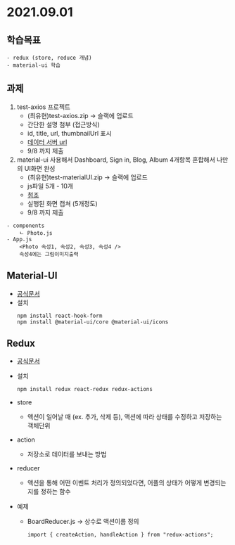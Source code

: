 # 2021.09.01

## 학습목표

    - redux (store, reduce 개념)
    - material-ui 학습

## 과제

1. test-axios 프로젝트
   -  (최유현)test-axios.zip -> 슬랙에 업로드
   -  간단한 설명 첨부 (접근방식)
   -  id, title, url, thumbnailUrl 표시
   -  [데이터 서버 url](https://jsonplaceholder.typicode.com/photos)
   -  9/8 까지 제출
2. material-ui 사용해서 Dashboard, Sign in, Blog, Album 4개항목 혼합해서 나만의 UI화면 완성
   -  (최유현)test-materialUI.zip -> 슬랙에 업로드
   -  js파일 5개 - 10개
   -  [첨조](https://material-ui.com/getting-started/templates/)
   -  실행된 화면 캡쳐 (5개정도)
   -  9/8 까지 제출

```
- components
    ㄴ Photo.js
- App.js
    <Photo 속성1, 속성2, 속성3, 속성4 />
    속성4에는 그림이미지출력
```

## Material-UI

-  [공식문서](https://material-ui.com/)
-  설치
   ```
   npm install react-hook-form
   npm install @material-ui/core @material-ui/icons
   ```

## Redux

-  [공식문서](https://ko.redux.js.org/)

-  설치

   ```
   npm install redux react-redux redux-actions
   ```

-  store

   -  액션이 일어날 때 (ex. 추가, 삭제 등), 액션에 따라 상태를 수정하고 저장하는 객체단위

-  action

   -  저장소로 데이터를 보내는 방법

-  reducer

   -  액션을 통해 어떤 이벤트 처리가 정의되었다면, 어플의 상태가 어떻게 변경되는지를 정하는 함수

-  예제
   -  BoardReducer.js -> 상수로 액션이름 정의
      ```
      import { createAction, handleAction } from "redux-actions";
      ```
